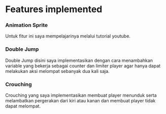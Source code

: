# Features implemented
### Animation Sprite
Untuk fitur ini saya mempelajarinya melalui tutorial youtube.
### Double Jump
Double Jump disini saya implementasikan dengan cara menambahkan variable yang bekerja sebagai counter dan limiter player agar hanya dapat melakukan aksi melompat sebanyak dua kali saja.
### Crouching
Crouching yang saya implementasikan membuat player menunduk serta melambatkan pergerakan dari kiri atau kanan dan membuat player tidak dapat melompat.